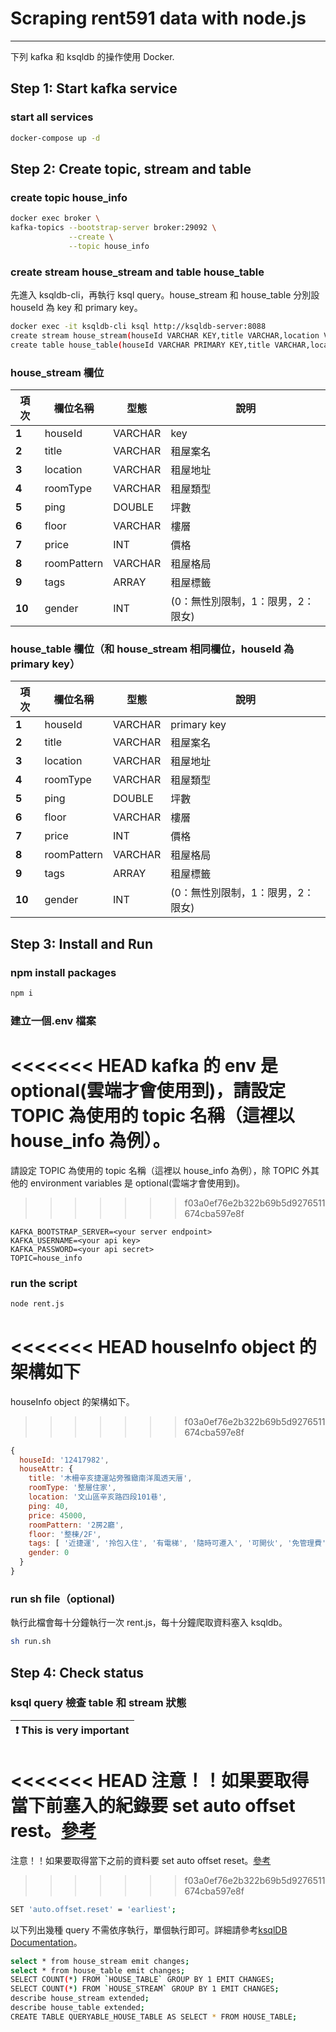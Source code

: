 # Scraping rent591 data with node.js

---

下列 kafka 和 ksqldb 的操作使用 Docker.

## Step 1: Start kafka service

### start all services

```sh
docker-compose up -d
```

## Step 2: Create topic, stream and table

### create topic house_info

```sh
docker exec broker \
kafka-topics --bootstrap-server broker:29092 \
             --create \
             --topic house_info
```

### create stream house_stream and table house_table

先進入 ksqldb-cli，再執行 ksql query。house_stream 和 house_table 分別設 houseId 為 key 和 primary key。

```sh
docker exec -it ksqldb-cli ksql http://ksqldb-server:8088
create stream house_stream(houseId VARCHAR KEY,title VARCHAR,location VARCHAR,roomType VARCHAR,ping DOUBLE,floor VARCHAR,price INT,roomPattern VARCHAR,tags ARRAY<VARCHAR>,gender INT) WITH (KAFKA_TOPIC='house_info',VALUE_FORMAT='json');
create table house_table(houseId VARCHAR PRIMARY KEY,title VARCHAR,location VARCHAR,roomType VARCHAR,ping DOUBLE,floor VARCHAR,price INT,roomPattern VARCHAR,tags ARRAY<VARCHAR>,gender INT) WITH (KAFKA_TOPIC='house_info',VALUE_FORMAT='json');

```

### house_stream 欄位

| **項次** | **欄位名稱** | **型態** | **說明**                          |
| -------- | ------------ | -------- | --------------------------------- |
| **1**    | houseId      | VARCHAR  | key                               |
| **2**    | title        | VARCHAR  | 租屋案名                          |
| **3**    | location     | VARCHAR  | 租屋地址                          |
| **4**    | roomType     | VARCHAR  | 租屋類型                          |
| **5**    | ping         | DOUBLE   | 坪數                              |
| **6**    | floor        | VARCHAR  | 樓層                              |
| **7**    | price        | INT      | 價格                              |
| **8**    | roomPattern  | VARCHAR  | 租屋格局                          |
| **9**    | tags         | ARRAY    | 租屋標籤                          |
| **10**   | gender       | INT      | (0：無性別限制，1：限男，2：限女) |

### house_table 欄位（和 house_stream 相同欄位，houseId 為 primary key）

| **項次** | **欄位名稱** | **型態** | **說明**                          |
| -------- | ------------ | -------- | --------------------------------- |
| **1**    | houseId      | VARCHAR  | primary key                       |
| **2**    | title        | VARCHAR  | 租屋案名                          |
| **3**    | location     | VARCHAR  | 租屋地址                          |
| **4**    | roomType     | VARCHAR  | 租屋類型                          |
| **5**    | ping         | DOUBLE   | 坪數                              |
| **6**    | floor        | VARCHAR  | 樓層                              |
| **7**    | price        | INT      | 價格                              |
| **8**    | roomPattern  | VARCHAR  | 租屋格局                          |
| **9**    | tags         | ARRAY    | 租屋標籤                          |
| **10**   | gender       | INT      | (0：無性別限制，1：限男，2：限女) |

## Step 3: Install and Run

### npm install packages

```sh
npm i
```

### 建立一個.env 檔案

<<<<<<< HEAD
kafka 的 env 是 optional(雲端才會使用到)，請設定 TOPIC 為使用的 topic 名稱（這裡以 house_info 為例）。
=======
請設定 TOPIC 為使用的 topic 名稱（這裡以 house_info 為例），除 TOPIC 外其他的 environment variables 是 optional(雲端才會使用到)。

> > > > > > > f03a0ef76e2b322b69b5d9276511674cba597e8f

```
KAFKA_BOOTSTRAP_SERVER=<your server endpoint>
KAFKA_USERNAME=<your api key>
KAFKA_PASSWORD=<your api secret>
TOPIC=house_info
```

### run the script

```sh
node rent.js
```

<<<<<<< HEAD
houseInfo object 的架構如下
=======
houseInfo object 的架構如下。

> > > > > > > f03a0ef76e2b322b69b5d9276511674cba597e8f

```javascript
{
  houseId: '12417982',
  houseAttr: {
    title: '木柵辛亥捷運站旁雅緻南洋風透天厝',
    roomType: '整層住家',
    location: '文山區辛亥路四段101巷',
    ping: 40,
    price: 45000,
    roomPattern: '2房2廳',
    floor: '整棟/2F',
    tags: [ '近捷運', '拎包入住', '有電梯', '隨時可遷入', '可開伙', '免管理費' ],
    gender: 0
  }
}
```

### run sh file（optional)

執行此檔會每十分鐘執行一次 rent.js，每十分鐘爬取資料塞入 ksqldb。

```sh
sh run.sh
```

## Step 4: Check status

### ksql query 檢查 table 和 stream 狀態

| :exclamation: This is very important |
| ------------------------------------ |

<<<<<<< HEAD
注意！！如果要取得當下前塞入的紀錄要 set auto offset rest。[參考](https://myapollo.com.tw/zh-tw/kafka-auto-offset-reset/)
=======
注意！！如果要取得當下之前的資料要 set auto offset reset。[參考](https://myapollo.com.tw/zh-tw/kafka-auto-offset-reset/)

> > > > > > > f03a0ef76e2b322b69b5d9276511674cba597e8f

```sh
SET 'auto.offset.reset' = 'earliest';
```

以下列出幾種 query 不需依序執行，單個執行即可。詳細請參考[ksqlDB Documentation](https://docs.ksqldb.io/en/latest/)。

```sh
select * from house_stream emit changes;
select * from house_table emit changes;
SELECT COUNT(*) FROM `HOUSE_TABLE` GROUP BY 1 EMIT CHANGES;
SELECT COUNT(*) FROM `HOUSE_STREAM` GROUP BY 1 EMIT CHANGES;
describe house_stream extended;
describe house_table extended;
CREATE TABLE QUERYABLE_HOUSE_TABLE AS SELECT * FROM HOUSE_TABLE;
```
